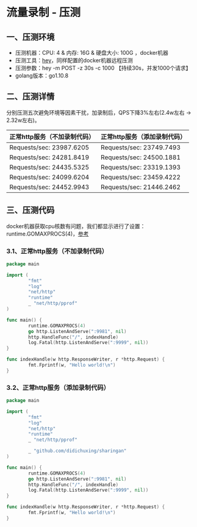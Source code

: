 # 流量录制 - 压测

## 一、压测环境

* 压测机器：CPU: 4 & 内存: 16G & 硬盘大小: 100G ，docker机器
* 压测工具：[hey](https://github.com/rakyll/hey)，同样配置的docker机器远程压测
* 压测参数：hey -m POST -z 30s -c 1000 【持续30s，并发1000个请求】
* golang版本：go1.10.8

## 二、压测详情

分别压测五次避免环境等因素干扰，加录制后，QPS下降3%左右(2.4w左右 → 2.32w左右)。

| 正常http服务（不加录制代码） | 正常http服务（添加录制代码） |
| --- | --- |
| Requests/sec: 23987.6205 | Requests/sec: 23749.7493 |
| Requests/sec: 24281.8419 | Requests/sec: 24500.1881 |
| Requests/sec: 24435.5325 | Requests/sec: 23319.1393 |
| Requests/sec: 24099.6204 | Requests/sec: 23459.4222 |
| Requests/sec: 24452.9943 | Requests/sec: 21446.2462 |

## 三、压测代码

docker机器获取cpu核数有问题，我们都显示进行了设置：runtime.GOMAXPROCS(4)，[参考](https://mp.weixin.qq.com/s/rDjTqqR0q4VTSQrYFzbR7w)

### 3.1、正常http服务（不加录制代码）

``` go
package main

import (
        "fmt"
        "log"
        "net/http"
        "runtime"
        _ "net/http/pprof"
)

func main() {
        runtime.GOMAXPROCS(4)
        go http.ListenAndServe(":9981", nil)
        http.HandleFunc("/", indexHandle)
        log.Fatal(http.ListenAndServe(":9999", nil))
}

func indexHandle(w http.ResponseWriter, r *http.Request) {
        fmt.Fprintf(w, "Hello world!\n")
}
```

### 3.2、正常http服务（添加录制代码）

``` go
package main

import (
        "fmt"
        "log"
        "net/http"
        "runtime"
        _ "net/http/pprof"

        _ "github.com/didichuxing/sharingan"
)

func main() {
        runtime.GOMAXPROCS(4)
        go http.ListenAndServe(":9981", nil)
        http.HandleFunc("/", indexHandle)
        log.Fatal(http.ListenAndServe(":9999", nil))
}

func indexHandle(w http.ResponseWriter, r *http.Request) {
        fmt.Fprintf(w, "Hello world!\n")
}

```
